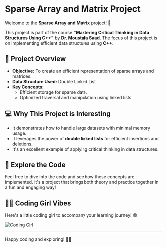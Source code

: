 # Sparse Array and Matrix Project

Welcome to the **Sparse Array and Matrix** project! 🎉

This project is part of the course **"Mastering Critical Thinking in Data Structures Using C++"** by **Dr. Moustafa Saad**. The focus of this project is on implementing efficient data structures using **C++**.

## 🚀 Project Overview
- **Objective:** To create an efficient representation of sparse arrays and matrices.
- **Data Structure Used:** Double Linked List
- **Key Concepts:**
  - Efficient storage for sparse data.
  - Optimized traversal and manipulation using linked lists.

## 💻 Why This Project is Interesting
- It demonstrates how to handle large datasets with minimal memory usage.
- It leverages the power of **double linked lists** for efficient insertions and deletions.
- It's an excellent example of applying critical thinking in data structures.

## 📂 Explore the Code
Feel free to dive into the code and see how these concepts are implemented. It's a project that brings both theory and practice together in a fun and engaging way!

## 👩‍💻 Coding Girl Vibes
Here's a little coding girl to accompany your learning journey! 😄

![Coding Girl](https://media.giphy.com/media/3oriO0OEd9QIDdllqo/giphy.gif)

---

Happy coding and exploring! 🚀✨
